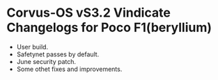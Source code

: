# Corvus-OS vS3.2 Vindicate Changelogs for Poco F1(beryllium)

- User build.
- Safetynet passes by default.
- June security patch.
- Some othet fixes and improvements.

 
